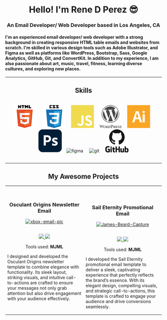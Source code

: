 <div id="" align="center">
<!--   <img src="https://github.com/RenPen3/renpen3/blob/main/assets/Banner-7.jpg?raw=true" width="100%"/> -->
</div>
<h1 align="center">Hello! I'm Rene D Perez &#128526</h1>
<h3 align="center">An Email Developer/ Web Developer based in Los Angeles, CA</h3>
<h4 align="left">I'm an experienced email developer/ web developer with a strong background in creating responsive HTML table emails and websites from scratch. I'm skilled in various design tools such as Adobe Illustrator, and Figma as well as platforms like WordPress, Bootstrap, Sass, Google Analytics, GitHub, Git, and ConvertKit. In addition to my experience, I am also passionate about art, music, travel, fitness, learning diverse cultures, and exploring new places. </h4>

<hr>


<!-- TECHS -->

<h2 align="center">Skills</h2>

<div align="center">
                <br>
                    <div align="center" >  
                      <img src="https://raw.githubusercontent.com/devicons/devicon/master/icons/html5/html5-original-wordmark.svg" alt="html5" width="75" height="75"/> &nbsp;&nbsp;&nbsp;
			<img src="https://raw.githubusercontent.com/devicons/devicon/master/icons/css3/css3-original-wordmark.svg" alt="css3" width="75" height="75"/>&nbsp;&nbsp;&nbsp;
                      <img src="https://raw.githubusercontent.com/devicons/devicon/1119b9f84c0290e0f0b38982099a2bd027a48bf1/icons/javascript/javascript-plain.svg" alt="css3" width="75" height="75"/>&nbsp;&nbsp;&nbsp;
                      <img src="https://raw.githubusercontent.com/devicons/devicon/1119b9f84c0290e0f0b38982099a2bd027a48bf1/icons/wordpress/wordpress-plain-wordmark.svg" alt="css3" width="75" height="75"/>&nbsp;&nbsp;&nbsp;
                      <img src="https://raw.githubusercontent.com/devicons/devicon/1119b9f84c0290e0f0b38982099a2bd027a48bf1/icons/illustrator/illustrator-plain.svg" alt="css3" width="75" height="75"/>&nbsp;&nbsp;&nbsp;
                      <img src="https://raw.githubusercontent.com/devicons/devicon/1119b9f84c0290e0f0b38982099a2bd027a48bf1/icons/photoshop/photoshop-plain.svg" alt="css3" width="75" height="75"/>&nbsp;&nbsp;&nbsp;
                      <img src="https://www.vectorlogo.zone/logos/figma/figma-icon.svg" alt="figma" width="75" height="75"/> &nbsp;&nbsp;&nbsp;
                      <img src="https://www.vectorlogo.zone/logos/git-scm/git-scm-icon.svg" alt="git" width="75" height="75"/> &nbsp;&nbsp;&nbsp;
                      <img src="https://raw.githubusercontent.com/devicons/devicon/1119b9f84c0290e0f0b38982099a2bd027a48bf1/icons/github/github-original-wordmark.svg" alt="gulp" width="75" height="75"/>
<!--                       <img src="" alt="" width="75" height="75"/> 
                      <img src="" width="75" height="75"/>  -->
                    </div>
</div>

<br>
<hr>

<!-- PROJECTS -->

<h2 align="center">My Awesome Projects</h2>
<div align="left">
	<table>
		<tr>
			<td width="50%">
				<h3 align="center">Osculant Origins Newsletter Email</h3>
				<div align="center">  
					<a href='https://osculant-origins.netlify.app/' target="_blank">
						<img src="https://i.ibb.co/jhHxDP3/xbox-email-pic.png" alt="xbox-email-pic" border="0" width="300px" class="img-fluid my-3" />
					</a>
					<br>
					<br>
					<p>
						<a href="https://github.com/RenPen3/osculantOrigins_MJML" target="_blank">
							<img src="https://img.shields.io/badge/Repo-lightgrey?style=for-the-badge&logo=github"/>
						</a>  
						<a href="https://osculant-origins.netlify.app/" target="_blank">
              <img src="https://img.shields.io/badge/Live-lightgrey?style=for-the-badge&color=0892d0"/>
						</a>
					</p>
					<p>Tools used: <strong>MJML</strong></p>
          <p align="left">I designed and developed the Osculant Origins newsletter template to combine elegance with functionality. Its sleek layout, striking visuals, and intuitive call-to-actions are crafted to ensure your messages not only grab attention but also drive engagement with your audience effectively.</p>
				</div>
			</td>
			<td width="50%">
			<br>
				<br>
			<h3 align="center">Sail Eternity Promotional Email</h3>
				<div align="center" >  
					<a href='https://sail-eternity.netlify.app/' target="_blank">
						<img src="https://i.ibb.co/pn09k7n/James-Beard-Capture.png" alt="James-Beard-Capture" border="0" width="275px" class="img-fluid my-3" />
					</a>
					<br>
					<br>
					<p>
						<a href="#" target="_blank">
							<img src="https://img.shields.io/badge/Repo-lightgrey?style=for-the-badge&logo=github"/>
						</a>  
						<a href="https://sail-eternity.netlify.app/" target="_blank">
							<img src="https://img.shields.io/badge/Live-lightgrey?style=for-the-badge&color=0892d0"/>
						</a>	
					</p>
					 <p>Tools used: <strong>MJML</strong></p>
					<p align="left">I developed the Sail Eternity promotional email template to deliver a sleek, captivating experience that perfectly reflects the brand’s essence. With its elegant design, compelling visuals, and strategic call-to-actions, this template is crafted to engage your audience and drive conversions seamlessly.</p>
</div>
        </tr>


